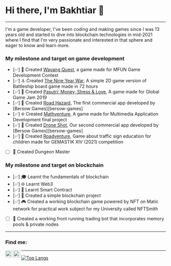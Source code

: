 # Hi there, I'm **Bakhtiar** 👋
---
I'm a game developer, I've been coding and making games since I was 13 years old and started to dive into blockchain technologies in mid-2021 where I find that I'm very passionate and interested in that sphere and eager to know and learn more.

### My milestone and target on game development
- [✅] 🎎 Created [Wayang Quest][wayang-quest], a game made for MFUN Game Development Contest
- [✅] ⚓ Created [The Nine Year War][nine-year-war], A simple 2D game version of Battleship board game made in 72 hours
- [✅] 💸 Created [Pasutri: Money, Stress & Love][pasutri], A game made for Global Game Jam 2019
- [✅] 🚗 Created [Road Hazard][road-hazard], The first commercial app developed by [Bersow Games][bersow-games]
- [✅] ➗ Created [Mathventure][mathventure], A game made for Multimedia Application Development final project
- [✅] 🚁 Created [Drone Shot][droneshot], Our second commercial app developed by [Bersow Games][bersow-games]
- [✅] 🚸 Created [Roadventure][roadventure], Game about traffic sign education for children made for GEMASTIK XIV (2021) competition
- [ ] 🤺 Created Dungeon Master

### My milestone and target on blockchain
- [✅] 🎓 Learnt the fundamentals of blockchain
- [✅] 🌐 Learnt Web3
- [✅] 📝 Learnt Smart Contract
- [✅] 🔗 Created a simple blockchain project
- [✅] 🎮 Created a working blockchain game powered by NFT on Matic network for practical work subject for my University called NFTSmith
- [ ] 🤖 Created a working front running trading bot that incorporates memory pools & private nodes

---
### Find me:
[<img align="left" alt="Bakhtiar | LinkedIn" width="22px" src="https://cdn.jsdelivr.net/npm/simple-icons@v3/icons/linkedin.svg" />][linkedin]
[<img align="left" alt="Bakhtiar | Instagram" width="22px" src="https://cdn.jsdelivr.net/npm/simple-icons@v3/icons/instagram.svg" />][instagram]

---
[![Top Langs](https://github-readme-stats.vercel.app/api/top-langs/?username=bakhtiar-id&langs_count=10)](https://github.com/bakhtiar-id)

[bersow-game]: https://www.bersowgames.com/
[wayang-quest]: https://drive.google.com/drive/folders/1yBUN-pi9_KX-A1ChHxozGxHTa6GqVI_k
[nine-year-war]: https://drive.google.com/drive/folders/1MorUrKeVnzK5ySeQmGM4mAXlIYvxPqQO
[pasutri]: https://globalgamejam.org/2019/games/pasutri-money-stress-love
[road-hazard]: https://play.google.com/store/apps/details?id=com.bersowgames.roadhazard
[mathventure]: https://drive.google.com/file/d/1l_W_JQP6Yum6euyuMm4dgOrM5xL6K3hl
[droneshot]: https://play.google.com/store/apps/details?id=com.bersowgames.droneshot
[roadventure]: https://drive.google.com/file/d/1KOANH-0C1M-RMpjV95nkVzUPbvYVR_zv/view
[linkedin]: https://www.linkedin.com/in/bakhtiar-id/
[instagram]: https://www.instagram.com/bakh.tiar/